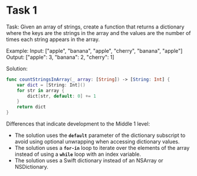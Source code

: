 # Task 1

Task: Given an array of strings, create a function that returns a dictionary
where the keys are the strings in the array and the values are the number of
times each string appears in the array.

Example: Input: ["apple", "banana", "apple", "cherry", "banana", "apple"]
Output: ["apple": 3, "banana": 2, "cherry": 1]

Solution:

```swift
func countStringsInArray(_ array: [String]) -> [String: Int] {
    var dict = [String: Int]()
    for str in array {
        dict[str, default: 0] += 1
    }
    return dict
}
```

Differences that indicate development to the Middle 1 level:

-   The solution uses the **`default`** parameter of the dictionary subscript to
    avoid using optional unwrapping when accessing dictionary values.
-   The solution uses a **`for-in`** loop to iterate over the elements of the
    array instead of using a **`while`** loop with an index variable.
-   The solution uses a Swift dictionary instead of an NSArray or NSDictionary.
